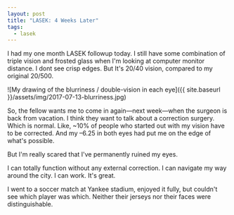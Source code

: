 ```yaml
---
layout: post
title: "LASEK: 4 Weeks Later"
tags:
  - lasek
---
```

<style>
  .post-content a:link {
    text-decoration: underline;
  }
  .post-content a:visited {
    text-decoration: underline;
  }
  .post-content a:hover {
    text-decoration: none;
  }
  .post-content a:active {
    text-decoration: none;
  }
</style>

I had my one month LASEK followup today.
I still have some combination of triple vision and frosted glass
when I'm looking at computer monitor distance. I dont see crisp edges.
But It's 20/40 vision, compared to my original 20/500.

![My drawing of the blurriness / double-vision in each eye]({{ site.baseurl }}/assets/img/2017-07-13-blurriness.jpg)

So, the fellow wants me to come in again&mdash;next week&mdash;when the surgeon is back from vacation.
I think they want to talk about a correction surgery.
Which is normal.
Like, ~10% of people who started out with my vision have to be corrected.
And my &ndash;6.25 in both eyes had put me on the edge of what's possible.

But I'm really scared that I've permanently ruined my eyes.

I can totally function without any external correction.
I can navigate my way around the city.
I can work.
It's great.

I went to a soccer match at Yankee stadium,
enjoyed it fully,
but couldn't see which player was which.
Neither their jerseys nor their faces were distinguishable.
